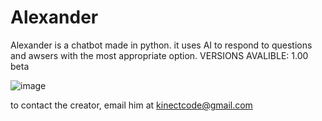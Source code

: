 # Alexander
Alexander is a chatbot made in python. it uses AI to respond to questions and awsers with the most appropriate option.
VERSIONS AVALIBLE:
1.00 beta

![image](https://user-images.githubusercontent.com/73861354/128773122-d5a609be-4534-48d9-9ccc-f8b5d0217e73.png)

to contact the creator, email him at kinectcode@gmail.com
